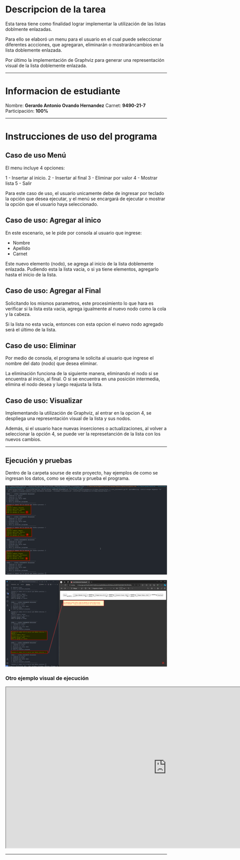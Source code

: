 # Descripcion de la tarea 
Esta tarea tiene como finalidad lograr implementar la utilización de las listas doblmente enlazadas.

Para ello se elaboró un menu para el usuario en el cual puede seleccionar diferentes accciones, que agregaran, eliminarán o mostraráncambios en la lista doblemente enlazada. 

Por último la implementación de Graphviz para generar una representación visual de la lista doblemente enlazada. 
***
# Informacion de estudiante
Nombre: **Gerardo Antonio Ovando Hernandez**
Carnet: **9490-21-7**
Participación: **100%**
***
# Instrucciones de uso del programa

## Caso de uso Menú 
El menu incluye 4 opciones: 

1 - Insertar al inicio. 
2 - Insertar al final
3 - Eliminar por valor 
4 - Mostrar lista 
5 - Salir 
  
Para este caso de uso, el usuario unicamente debe de ingresar por teclado la opción que desea ejecutar, y el menú se encargará de ejecutar o mostrar la opción que el usuario haya seleccionado. 

## Caso de uso: Agregar al inico
En este escenario, se le pide por consola al usuario que ingrese:
 * Nombre
 * Apellido
 * Carnet

Este nuevo elemento (nodo), se agrega al inicio de la lista doblemente enlazada. Pudiendo esta la lista vacia, o si ya tiene elementos, agregarlo hasta el inicio de la lista.   

## Caso de uso: Agregar al Final

Solicitando los mismos parametros, este procesimiento lo que hara es verificar si la lista esta vacia, agrega igualmente al nuevo nodo como la cola y la cabeza. 

Si la lista no esta vacía, entonces con esta opcion el nuevo nodo agregado será el último de la lista. 

## Caso de uso: Eliminar

Por medio de consola, el programa le solicita al usuario que ingrese el nombre del dato (nodo) que desea eliminar. 

La eliminación funciona de la siguiente manera, eliminando el nodo si se encuentra al inicio, al final. 
O si se encuentra en una posición intermedia, elimina el nodo desea y luego reajusta la lista. 

## Caso de uso: Visualizar

Implementando la utilización de Graphviz, al entrar en la opcion 4, se despliega una representación visual de la lista y sus nodos. 

Además, si el usuario hace nuevas inserciones o actualizaciones, al volver a seleccionar la opción 4, se puede ver la represetanción de la lista con los nuevos cambios.
***
## Ejecución y pruebas

Dentro de la carpeta sourse de este proyecto, hay ejemplos de como se ingresan los datos, como se ejecuta y prueba el programa. 

![Insertar ambos casos](https://raw.githubusercontent.com/govandoh/Repo_Tareas/main/Tarea%201/source/Insertar_Inicio%20Insertar_Final.png)

![Visualizacion Lista Doblemente Enlazada](https://raw.githubusercontent.com/govandoh/Repo_Tareas/main/Tarea%201/source/Visualizacion_Lista.png)

### Otro ejemplo visual de ejecución
<div>
<p style = 'text-align:center;'>
<iframe width="1000" height = "500"
src="https://raw.githubusercontent.com/govandoh/Repo_Tareas/main/Tarea%201/source/Ejecucion_DoblementeEnlazada.gif">
</iframe>
</div>
</p>


*** 